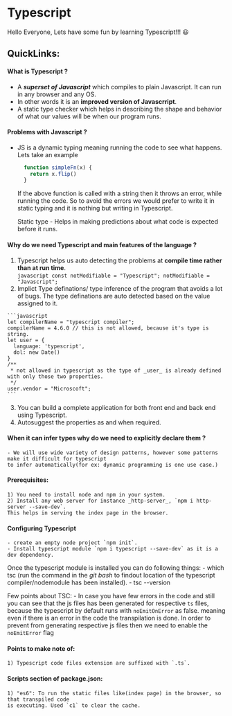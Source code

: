 # Typescript
Hello Everyone, Lets have some fun by learning Typescript!!! :smiley:

## QuickLinks:

#### What is Typescript ?
  - A **_superset of Javascript_** which compiles to plain Javascript. It can run in any browser and any OS.
  - In other words it is an **improved version of Javascrript**.
  - A static type checker which helps in describing the shape and behavior of what our values will be
  when our program runs.

#### Problems with Javascript ?
  - JS is a dynamic typing meaning running the code to see what happens. Lets take an example
    
    ```javascript
      function simpleFn(x) {
        return x.flip()
      }
    ```
    If the above function is called with a string then it throws an error, while running the code.
    So to avoid the errors we would prefer to write it in static typing and it is nothing
    but writing in Typescript.

    Static type - Helps in making predictions about what code is expected before it runs.

#### Why do we need Typescript and main features of the language ?
  
  1) Typescript helps us auto detecting the problems at __compile time rather than at run time__.  
    ```javascript
    const notModifiable = "Typescript";
    notModifiable = "Javascript";
    ```
  2) Implict Type definations/ type inference of the program that avoids a lot of bugs.
   The type definations are auto detected based on the value assigned to it.

    ```javascript
    let compilerName = "typescript compiler";
    compilerName = 4.6.0 // this is not allowed, because it's type is string.
    let user = {
      language: 'typescript',
      dol: new Date()
    }
    /**
     * not allowed in typescript as the type of _user_ is already defined with only those two properties.
     */
    user.vendor = "Microscoft"; 
    ```
  3) You can build a complete application for both front end and back end using Typescript.
  4) Autosuggest the properties as and when required.

#### When it can infer types why do we need to explicitly declare them ?
    - We will use wide variety of design patterns, however some patterns make it difficult for typescript
    to infer automatically(for ex: dynamic programming is one use case.)
  
#### Prerequisites:
    1) You need to install node and npm in your system.
    2) Install any web server for instance _http-server_, `npm i http-server --save-dev`.
    This helps in serving the index page in the browser.

#### Configuring Typescript
    - create an empty node project `npm init`.
    - Install typescript module `npm i typescript --save-dev` as it is a dev dependency.
  
  Once the typescript module is installed you can do following things:
    - which tsc (run the command in the _git bash_ to findout location of the typescript
    compiler/nodemodule has been installed).
    - tsc --version

  Few points about TSC:
    - In case you have few errors in the code and still you can see that the js files has been generated
    for respective `ts` files, because the typescript by default runs with `noEmitOnError` as false. meaning
    even if there is an error in the code the transpilation is done. In order to prevent from generating
    respective js files then we need to enable the `noEmitError` flag

#### Points to make note of:
    1) Typescript code files extension are suffixed with `.ts`. 

#### Scripts section of package.json:
    1) "es6": To run the static files like(index page) in the browser, so that transpiled code
    is executing. Used `c1` to clear the cache.